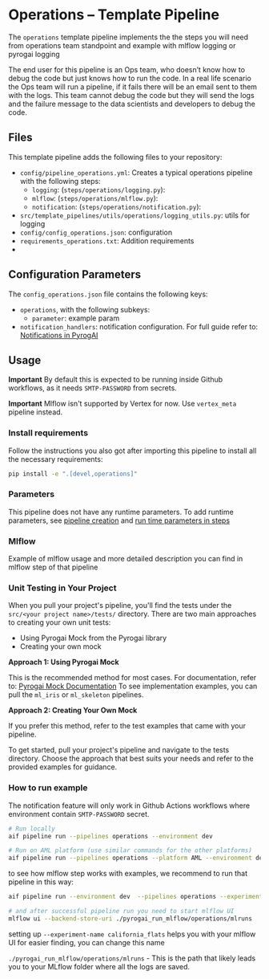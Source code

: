 # Operations – Template Pipeline

The `operations` template pipeline implements the the steps you will need from operations team standpoint and example with mlflow logging or pyrogai logging 

The end user for this pipeline is an Ops team, who doesn’t know how to debug the code but just knows how to run the code. In a real life scenario the Ops team will run a pipeline, if it fails there will be an email sent to them with the logs. This team cannot debug the code but they will send the logs and the failure message to the data scientists and developers to debug the code.


## Files

This template pipeline adds the following files to your repository:

- `config/pipeline_operations.yml`: Creates a typical operations pipeline with the following steps:
  - `logging`: (`steps/operations/logging.py`): 
  - `mlflow`: (`steps/operations/mlflow.py`): 
  - `notification`: (`steps/operations/notification.py`): 
- `src/template_pipelines/utils/operations/logging_utils.py`: utils for logging
- `config/config_operations.json`: configuration
- `requirements_operations.txt`: Addition requirements
- 
## Configuration Parameters

The `config_operations.json` file contains the following keys:

- `operations`, with the following subkeys:
  - `parameter`: example param
- `notification_handlers`: notification configuration. For full guide refer to: [Notifications in PyrogAI](https://developerportal.pg.com/docs/default/component/pyrogai/notifications/#email-notification)

## Usage

**Important**
By default this is expected to be running inside Github workflows, as it needs `SMTP-PASSWORD` from secrets.

**Important**
Mlflow isn't supported by Vertex for now. Use `vertex_meta` pipeline instead.


### Install requirements

Follow the instructions you also got after importing this pipeline to install all the necessary requirements:

```sh
pip install -e ".[devel,operations]"
```

### Parameters

This pipeline does not have any runtime parameters. To add runtime parameters, see [pipeline creation](https://developerportal.pg.com/docs/default/component/pyrogai/aif.pyrogai.pipelines.models.pipeline/) and [run time parameters in steps](https://developerportal.pg.com/docs/default/component/pyrogai/aif.pyrogai.steps.step/#aif.pyrogai.steps.step--runtime-parameters)

### Mlflow
Example of mlflow usage and more detailed description you can find in mlflow step of that pipeline

### Unit Testing in Your Project
When you pull your project's pipeline, you'll find the tests under the `src/<your project name>/tests/` directory. There are two main approaches to creating your own unit tests:
- Using Pyrogai Mock from the Pyrogai library
- Creating your own mock

**Approach 1: Using Pyrogai Mock**

This is the recommended method for most cases.
For documentation, refer to: [Pyrogai Mock Documentation](https://developerportal.pg.com/docs/default/Component/PyrogAI/test_mock_step/)
To see implementation examples, you can pull the `ml_iris` or `ml_skeleton` pipelines.

**Approach 2: Creating Your Own Mock**

If you prefer this method, refer to the test examples that came with your pipeline.

To get started, pull your project's pipeline and navigate to the tests directory. Choose the approach that best suits your needs and refer to the provided examples for guidance.

### How to run example

The notification feature will only work in Github Actions workflows where environment contain `SMTP-PASSWORD` secret.

```bash
# Run locally
aif pipeline run --pipelines operations --environment dev

# Run on AML platform (use similar commands for the other platforms)
aif pipeline run --pipelines operations --platform AML --environment dev
```

to see how mlflow step works with examples, we recommend to run that pipeline in this way:

```bash
aif pipeline run --environment dev  --pipelines operations --experiment-name california_flats

# and after successful pipeline run you need to start mlflow UI
mlflow ui --backend-store-uri ./pyrogai_run_mlflow/operations/mlruns
```

setting up `--experiment-name california_flats` helps you with your mlflow UI for easier finding, you can change this name

`./pyrogai_run_mlflow/operations/mlruns` - This is the path that likely leads you to your MLflow folder where all the logs are saved.
